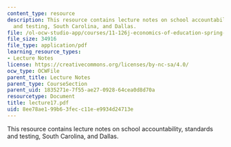 ```yaml
---
content_type: resource
description: This resource contains lecture notes on school accountability, standards
  and testing, South Carolina, and Dallas.
file: /ol-ocw-studio-app/courses/11-126j-economics-of-education-spring-2007/8ee78ae199b63fecc11ee9934d24713e_lecture17.pdf
file_size: 34916
file_type: application/pdf
learning_resource_types:
- Lecture Notes
license: https://creativecommons.org/licenses/by-nc-sa/4.0/
ocw_type: OCWFile
parent_title: Lecture Notes
parent_type: CourseSection
parent_uid: 1835271e-7f55-ae27-0928-64cea0d8d70a
resourcetype: Document
title: lecture17.pdf
uid: 8ee78ae1-99b6-3fec-c11e-e9934d24713e
---
```

This resource contains lecture notes on school accountability, standards and testing, South Carolina, and Dallas.